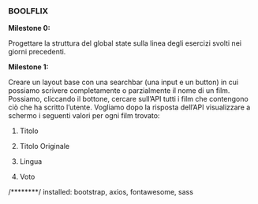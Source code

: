 ### BOOLFLIX

**Milestone 0:**

Progettare la struttura del global state sulla linea degli esercizi svolti nei giorni precedenti.


**Milestone 1:**

Creare un layout base con una searchbar (una input e un button) in cui possiamo scrivere completamente o parzialmente il nome di un film. Possiamo, cliccando il bottone, cercare sull’API tutti i film che contengono ciò che ha scritto l’utente. Vogliamo dopo la risposta dell’API visualizzare a schermo i seguenti valori per ogni film trovato:
1. Titolo

2. Titolo Originale 

3. Lingua

4. Voto



/********/
installed: bootstrap, axios, fontawesome, sass
